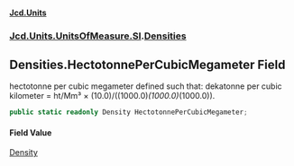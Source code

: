 #### [Jcd.Units](index 'index')
### [Jcd.Units.UnitsOfMeasure.SI](Jcd.Units.UnitsOfMeasure.SI 'Jcd.Units.UnitsOfMeasure.SI').[Densities](Densities 'Jcd.Units.UnitsOfMeasure.SI.Densities')

## Densities.HectotonnePerCubicMegameter Field

hectotonne per cubic megameter defined such that: dekatonne per cubic kilometer = ht/Mm³ ×
(10.0)/((1000.0)*(1000.0)*(1000.0)).

```csharp
public static readonly Density HectotonnePerCubicMegameter;
```

#### Field Value
[Density](Density 'Jcd.Units.UnitTypes.Density')